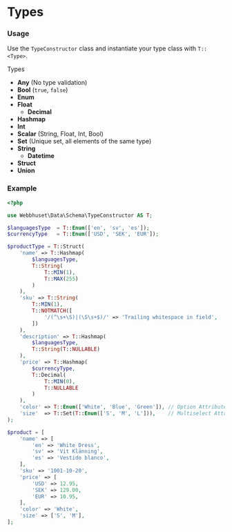 # Types

### Usage

Use the `TypeConstructor` class and instantiate your type class with `T::<Type>`.

Types
* __Any__ (No type validation)
* __Bool__ (`true`, `false`)
* __Enum__
* __Float__
    * __Decimal__
* __Hashmap__
* __Int__
* __Scalar__ (String, Float, Int, Bool)
* __Set__ (Unique set, all elements of the same type)
* __String__
    * __Datetime__
* __Struct__
* __Union__

### Example

```php
<?php

use Webbhuset\Data\Schema\TypeConstructor AS T;

$languagesType  = T::Enum(['en', 'sv', 'es']);
$currencyType   = T::Enum(['USD', 'SEK', 'EUR']);

$productType = T::Struct(
    'name' => T::Hashmap(
        $languagesType,
        T::String(
            T::MIN(1),
            T::MAX(255)
        )
    ),
    'sku' => T::String(
        T::MIN(1),
        T::NOTMATCH([
            '/(^\s+\S)|(\S\s+$)/' => 'Trailing whitespace in field',
        ])
    ),
    'description' => T::Hashmap(
        $languagesType,
        T::String(T::NULLABLE)
    ),
    'price' => T::Hashmap(
        $currencyType,
        T::Decimal(
            T::MIN(0),
            T::NULLABLE
        )
    ),
    'color' => T::Enum(['White', 'Blue', 'Green']), // Option Attribute
    'size'  => T::Set(T::Enum(['S', 'M', 'L'])),    // Multiselect Attribute
);

$product = [
    'name' => [
        'en' => 'White Dress',
        'sv' => 'Vit Klänning',
        'es' => 'Vestido blanco',
    ],
    'sku' => '1001-10-20',
    'price' => [
        'USD' => 12.95,
        'SEK' => 129.00,
        'EUR' => 10.95,
    ],
    'color' => 'White',
    'size' => ['S', 'M'],
];
```

